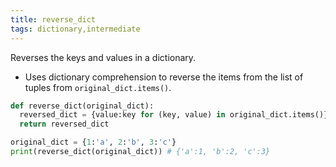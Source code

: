 ```yaml
---
title: reverse_dict
tags: dictionary,intermediate
---
```


Reverses the keys and values in a dictionary.

- Uses dictionary comprehension to reverse the items from the list of tuples from `original_dict.items()`.

```py
def reverse_dict(original_dict):
  reversed_dict = {value:key for (key, value) in original_dict.items()}
  return reversed_dict
```

```py
original_dict = {1:'a', 2:'b', 3:'c'}
print(reverse_dict(original_dict)) # {'a':1, 'b':2, 'c':3}
```
